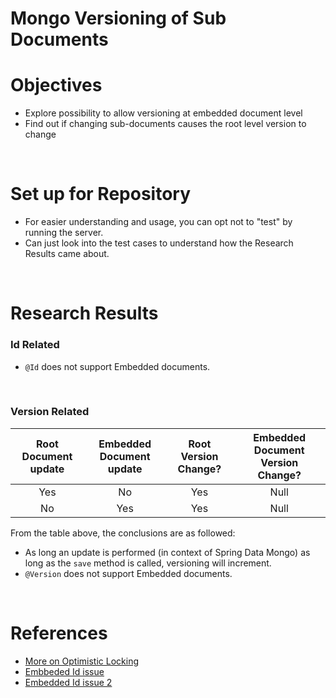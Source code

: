 # Mongo Versioning of Sub Documents

# Objectives

- Explore possibility to allow versioning at embedded document level
- Find out if changing sub-documents causes the root level version to change

<br>

# Set up for Repository

- For easier understanding and usage, you can opt not to "test" by running the server.
- Can just look into the test cases to understand how the Research Results came about.

<br>

# Research Results

### Id Related

- `@Id` does not support Embedded documents.

<br>

### Version Related

| Root Document update | Embedded Document update | Root Version Change? | Embedded Document Version Change? |
|:--------------------:|:------------------------:|:--------------------:|:---------------------------------:|
|         Yes          |            No            |         Yes          |               Null                |
|          No          |           Yes            |         Yes          |               Null                |

From the table above, the conclusions are as followed:

- As long an update is performed (in context of Spring Data Mongo) as long as the `save` method is called, versioning
  will increment.
- `@Version` does not support Embedded documents.

<br>

# References

- [More on Optimistic Locking](https://www.baeldung.com/jpa-optimistic-locking)
- [Embbeded Id issue](https://stackoverflow.com/questions/56913429/how-to-create-an-id-within-the-embedded-document-using-mongodb-and-spring-data)
- [Embedded Id issue 2](https://www.baeldung.com/spring-boot-mongodb-auto-generated-field)
